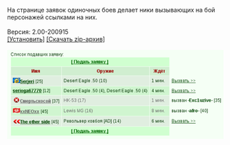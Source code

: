 На странице заявок одиночных боев делает ники вызывающих на бой персонажей ссылками на них.
<br>
<br>
Версия: 2.00-200915
<br>
[[Установить]](https://raw.githubusercontent.com/MyRequiem/comfortablePlayingInGW/master/separatedScripts/LinksInOne2One/linksInOne2One.user.js) [[Скачать zip-архив]](https://raw.githubusercontent.com/MyRequiem/comfortablePlayingInGW/master/separatedScripts/LinksInOne2One/linksInOne2One.user.js.zip)
<br>
<br>
![LinksInOne2One](https://raw.githubusercontent.com/MyRequiem/comfortablePlayingInGW/master/imgs/LinksInOne2One/screen.png)
<br>
